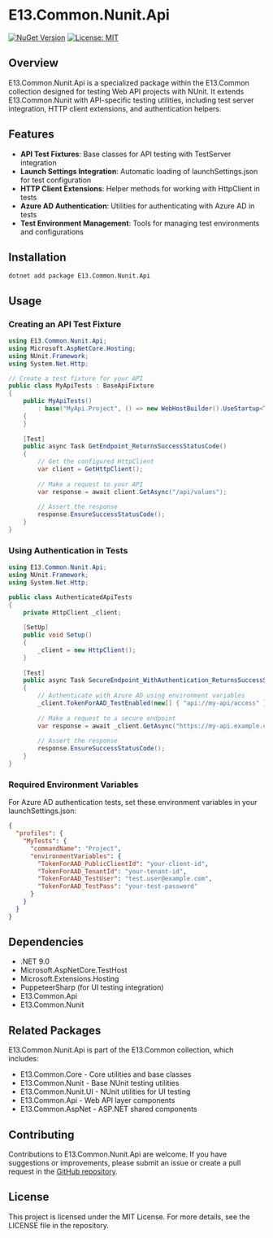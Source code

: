 # E13.Common.Nunit.Api

[![NuGet Version](https://img.shields.io/nuget/v/e13.common.nunit.api)](https://www.nuget.org/packages/E13.Common.Nunit.Api/)
[![License: MIT](https://img.shields.io/badge/License-MIT-blue.svg)](https://opensource.org/licenses/MIT)

## Overview

E13.Common.Nunit.Api is a specialized package within the E13.Common collection designed for testing Web API projects with NUnit. It extends E13.Common.Nunit with API-specific testing utilities, including test server integration, HTTP client extensions, and authentication helpers.

## Features

- **API Test Fixtures**: Base classes for API testing with TestServer integration
- **Launch Settings Integration**: Automatic loading of launchSettings.json for test configuration
- **HTTP Client Extensions**: Helper methods for working with HttpClient in tests
- **Azure AD Authentication**: Utilities for authenticating with Azure AD in tests
- **Test Environment Management**: Tools for managing test environments and configurations

## Installation

```shell
dotnet add package E13.Common.Nunit.Api
```

## Usage

### Creating an API Test Fixture

```csharp
using E13.Common.Nunit.Api;
using Microsoft.AspNetCore.Hosting;
using NUnit.Framework;
using System.Net.Http;

// Create a test fixture for your API
public class MyApiTests : BaseApiFixture
{
    public MyApiTests() 
        : base("MyApi.Project", () => new WebHostBuilder().UseStartup<TestStartup>())
    {
    }
    
    [Test]
    public async Task GetEndpoint_ReturnsSuccessStatusCode()
    {
        // Get the configured HttpClient
        var client = GetHttpClient();
        
        // Make a request to your API
        var response = await client.GetAsync("/api/values");
        
        // Assert the response
        response.EnsureSuccessStatusCode();
    }
}
```

### Using Authentication in Tests

```csharp
using E13.Common.Nunit.Api;
using NUnit.Framework;
using System.Net.Http;

public class AuthenticatedApiTests
{
    private HttpClient _client;
    
    [SetUp]
    public void Setup()
    {
        _client = new HttpClient();
    }
    
    [Test]
    public async Task SecureEndpoint_WithAuthentication_ReturnsSuccessStatusCode()
    {
        // Authenticate with Azure AD using environment variables
        _client.TokenForAAD_TestEnabled(new[] { "api://my-api/access" });
        
        // Make a request to a secure endpoint
        var response = await _client.GetAsync("https://my-api.example.com/secure");
        
        // Assert the response
        response.EnsureSuccessStatusCode();
    }
}
```

### Required Environment Variables

For Azure AD authentication tests, set these environment variables in your launchSettings.json:

```json
{
  "profiles": {
    "MyTests": {
      "commandName": "Project",
      "environmentVariables": {
        "TokenForAAD_PublicClientId": "your-client-id",
        "TokenForAAD_TenantId": "your-tenant-id",
        "TokenForAAD_TestUser": "test.user@example.com",
        "TokenForAAD_TestPass": "your-test-password"
      }
    }
  }
}
```

## Dependencies

- .NET 9.0
- Microsoft.AspNetCore.TestHost
- Microsoft.Extensions.Hosting
- PuppeteerSharp (for UI testing integration)
- E13.Common.Api
- E13.Common.Nunit

## Related Packages

E13.Common.Nunit.Api is part of the E13.Common collection, which includes:

- E13.Common.Core - Core utilities and base classes
- E13.Common.Nunit - Base NUnit testing utilities
- E13.Common.Nunit.UI - NUnit utilities for UI testing
- E13.Common.Api - Web API layer components
- E13.Common.AspNet - ASP.NET shared components

## Contributing

Contributions to E13.Common.Nunit.Api are welcome. If you have suggestions or improvements, please submit an issue or create a pull request in the [GitHub repository](https://github.com/e13tech/common).

## License

This project is licensed under the MIT License. For more details, see the LICENSE file in the repository.
